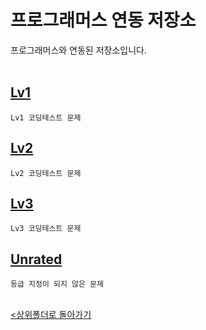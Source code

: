# 프로그래머스 연동 저장소
프로그래머스와 연동된 저장소입니다.
<br><br>

[Lv1](./lv1/)
-
    Lv1 코딩테스트 문제

[Lv2](./lv2/)
-
    Lv2 코딩테스트 문제

[Lv3](./lv3/)
-
    Lv3 코딩테스트 문제

[Unrated](./unrated/)
-
    등급 지정이 되지 않은 문제

<br>[<상위폴더로 돌아가기](../)